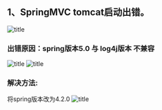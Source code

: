 ## 1、SpringMVC tomcat启动出错。
![title](https://i.loli.net/2019/12/02/N3oVJkwI2n6g8F4.png)
### 出错原因：spring版本5.0 与 log4j版本 不兼容
![title](https://i.loli.net/2019/12/02/ljHxB4m5rRyAtJG.png)
![title](https://i.loli.net/2019/12/02/lnTfOyQZNmuwkXc.png)

### 解决方法:
将spring版本改为4.2.0
![title](https://i.loli.net/2019/12/02/IvyCxJDliKGA3UR.png)
